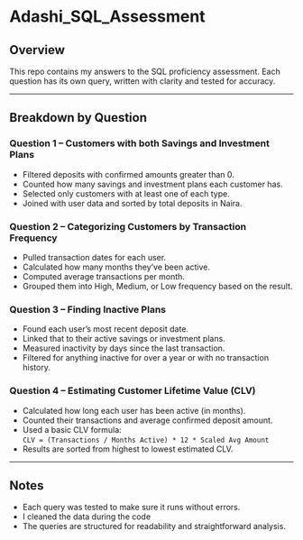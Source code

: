 # Adashi_SQL_Assessment

## Overview  
This repo contains my answers to the SQL proficiency assessment. Each question has its own query, written with clarity and tested for accuracy. 

---

## Breakdown by Question

### Question 1 – Customers with both Savings and Investment Plans  
- Filtered deposits with confirmed amounts greater than 0.  
- Counted how many savings and investment plans each customer has.  
- Selected only customers with at least one of each type.  
- Joined with user data and sorted by total deposits in Naira.

### Question 2 – Categorizing Customers by Transaction Frequency  
- Pulled transaction dates for each user.  
- Calculated how many months they’ve been active.  
- Computed average transactions per month.  
- Grouped them into High, Medium, or Low frequency based on the result.

### Question 3 – Finding Inactive Plans  
- Found each user’s most recent deposit date.  
- Linked that to their active savings or investment plans.  
- Measured inactivity by days since the last transaction.  
- Filtered for anything inactive for over a year or with no transaction history.

### Question 4 – Estimating Customer Lifetime Value (CLV)  
- Calculated how long each user has been active (in months).  
- Counted their transactions and average confirmed deposit amount.  
- Used a basic CLV formula:  
  `CLV = (Transactions / Months Active) * 12 * Scaled Avg Amount`  
- Results are sorted from highest to lowest estimated CLV.

---

## Notes  
- Each query was tested to make sure it runs without errors.  
- I cleaned the data during the code  
- The queries are structured for readability and straightforward analysis.




